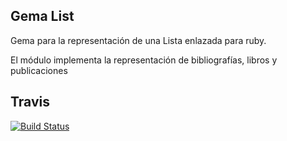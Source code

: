 ## Gema List

Gema para la representación de una Lista enlazada para ruby.

El módulo implementa la representación de bibliografías, libros y publicaciones

## Travis

[![Build Status](https://travis-ci.org/alu0100536652/STW04.svg?branch=master)](https://travis-ci.org/alu0100536652/STW04)